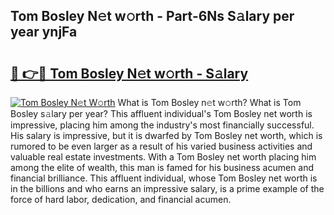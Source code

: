 ## Tom Bosley N𝚎t w𝚘rth - Part-6Ns S𝚊lary per year ynjFa

# <h2><a href="http://gc3q9y.nevu.top/?p=Tom+Bosley">🔗 👉🔴 Tom Bosley N𝚎t w𝚘rth - S𝚊lary</a></h2>

[![Tom Bosley N𝚎t W𝚘rth](https://i.imgur.com/Oavwk0R.jpeg)](http://gc3q9y.nevu.top/?p=Tom+Bosley)
What is Tom Bosley n𝚎t w𝚘rth? What is Tom Bosley s𝚊lary per year?
This affluent individual's Tom Bosley net worth is impressive, placing him among the industry's most financially successful. His salary is impressive, but it is dwarfed by Tom Bosley net worth, which is rumored to be even larger as a result of his varied business activities and valuable real estate investments. With a Tom Bosley net worth placing him among the elite of wealth, this man is famed for his business acumen and financial brilliance. This affluent individual, whose Tom Bosley net worth is in the billions and who earns an impressive salary, is a prime example of the force of hard labor, dedication, and financial acumen.
